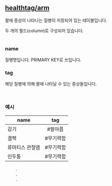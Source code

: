 ## [healthtag/](https://github.com/Dev-Dream/HealthTag/tree/DB/DataBase/healthtag)[arm](https://github.com/Dev-Dream/HealthTag/tree/DB/DataBase/healthtag/arm)

팔에 증상이 나타나는 질병이 저장되어 있는 테이블입니다.

두 개의 필드(column)로 구성되어 있습니다.
<br/><br/>

### name
질병명입니다. PRIMARY KEY로 쓰입니다.
### tag
해당 질병에 의해 팔에 나타날 수 있는 증상들입니다.

<br/>

### 예시
| name | tag |
|---|:---:|
| 감기 | #팔아픔 |
| 결핵 | #무기력함 |
| 류마티스 관절염 | #무기력함 |
| 인두통 | #무기력함 |
&nbsp;&nbsp;&nbsp;&nbsp;&nbsp;&nbsp;&nbsp;&nbsp;&nbsp;.<br/>
&nbsp;&nbsp;&nbsp;&nbsp;&nbsp;&nbsp;&nbsp;&nbsp;&nbsp;.<br/>
&nbsp;&nbsp;&nbsp;&nbsp;&nbsp;&nbsp;&nbsp;&nbsp;&nbsp;.